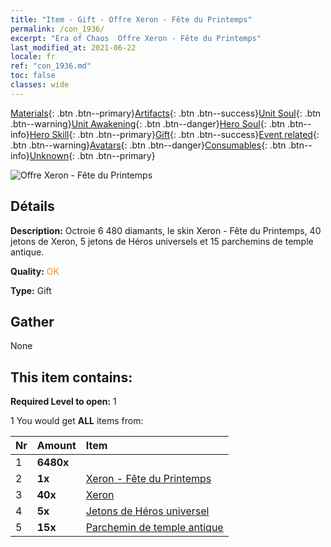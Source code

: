 ```yaml
---
title: "Item - Gift - Offre Xeron - Fête du Printemps"
permalink: /con_1936/
excerpt: "Era of Chaos  Offre Xeron - Fête du Printemps"
last_modified_at: 2021-06-22
locale: fr
ref: "con_1936.md"
toc: false
classes: wide
---
```

 [Materials](/ItemsFR/){: .btn .btn--primary}[Artifacts](/ItemsFR/Artifacts/){: .btn .btn--success}[Unit Soul](/ItemsFR/UnitSoul/){: .btn .btn--warning}[Unit Awakening](/ItemsFR/UnitAwakening/){: .btn .btn--danger}[Hero Soul](/ItemsFR/HeroSoul/){: .btn .btn--info}[Hero Skill](/ItemsFR/HeroSkill/){: .btn .btn--primary}[Gift](/ItemsFR/Gift/){: .btn .btn--success}[Event related](/ItemsFR/Events/){: .btn .btn--warning}[Avatars](/ItemsFR/Avatars/){: .btn .btn--danger}[Consumables](/ItemsFR/Consumables/){: .btn .btn--info}[Unknown](/ItemsFR/Unknown/){: .btn .btn--primary}

 ![Offre Xeron - Fête du Printemps](/images/t/i_907559.png)

## Détails
 **Description:** Octroie 6 480 diamants, le skin Xeron - Fête du Printemps, 40 jetons de Xeron, 5 jetons de Héros universels et 15 parchemins de temple antique.

 **Quality:** <span style="color: #FF8C00">OK</span>

 **Type:** Gift

## Gather

  None

## This item contains:

 **Required Level to open:** 1

 1 You would get **ALL** items  from:

  | Nr | Amount |     Item    |
  |:---|:-------|:------------|
  | 1 |  **6480x** | <i class="fas fa-gem"/> |  | 
  | 2 |  **1x** | [Xeron - Fête du Printemps](/ItemsFR/con_1063/) |  | 
  | 3 |  **40x** | [Xeron](/ItemsFR/her_383/) |  | 
  | 4 |  **5x** | [Jetons de Héros universel](/ItemsFR/her_358/) |  | 
  | 5 |  **15x** | [Parchemin de temple antique](/ItemsFR/con_697/) |  | 
